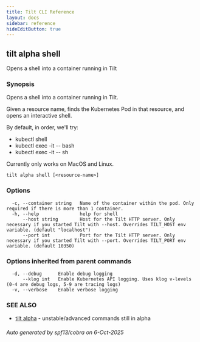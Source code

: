 ```yaml
---
title: Tilt CLI Reference
layout: docs
sidebar: reference
hideEditButton: true
---
```

## tilt alpha shell

Opens a shell into a container running in Tilt

### Synopsis

Opens a shell into a container running in Tilt.

Given a resource name, finds the Kubernetes Pod in that resource,
and opens an interactive shell.

By default, in order, we'll try:
- kubectl shell
- kubectl exec -it <pod> -- bash
- kubectl exec -it <pod> -- sh

Currently only works on MacOS and Linux.

```
tilt alpha shell [<resource-name>]
```

### Options

```
  -c, --container string   Name of the container within the pod. Only required if there is more than 1 container.
  -h, --help               help for shell
      --host string        Host for the Tilt HTTP server. Only necessary if you started Tilt with --host. Overrides TILT_HOST env variable. (default "localhost")
      --port int           Port for the Tilt HTTP server. Only necessary if you started Tilt with --port. Overrides TILT_PORT env variable. (default 10350)
```

### Options inherited from parent commands

```
  -d, --debug      Enable debug logging
      --klog int   Enable Kubernetes API logging. Uses klog v-levels (0-4 are debug logs, 5-9 are tracing logs)
  -v, --verbose    Enable verbose logging
```

### SEE ALSO

* [tilt alpha](tilt_alpha.html)	 - unstable/advanced commands still in alpha

###### Auto generated by spf13/cobra on 6-Oct-2025
